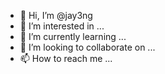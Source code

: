 - 👋 Hi, I’m @jay3ng
- 👀 I’m interested in ...
- 🌱 I’m currently learning ...
- 💞️ I’m looking to collaborate on ...
- 📫 How to reach me ...

<!---
jay3ng/jay3ng is a ✨ special ✨ repository because its `README.md` (this file) appears on your GitHub profile.
You can click the Preview link to take a look at your changes.
--->
